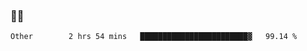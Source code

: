 ### 👨‍💻

<!--START_SECTION:waka-->

```text
Other        2 hrs 54 mins   ████████████████████████▓   99.14 %
```

<!--END_SECTION:waka-->
